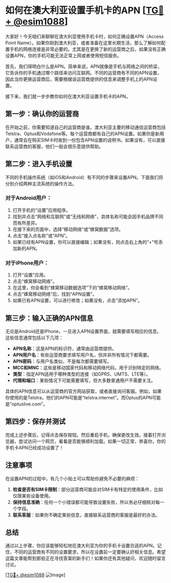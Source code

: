 # 如何在澳大利亚设置手机卡的APN [[TG💪+ @esim1088](https://t.me/s/esim1088)]

大家好！今天咱们来聊聊在澳大利亚使用手机卡时，如何正确设置APN（Access Point Name）。如果你刚到澳大利亚，或者准备在这里长期生活，那么了解如何配置手机的网络连接是非常必要的。尤其是在更换了新的运营商之后，如果没有正确设置APN，你的手机可能无法正常上网或者使用短信服务。

首先，我们得明白什么是APN。简单来说，APN就像是手机与网络之间的桥梁，它告诉你的手机通过哪个路径来访问互联网。不同的运营商有不同的APN设置，因此当你更换运营商后，需要根据该运营商提供的信息来调整手机上的APN设置。

接下来，我们就一步步教你如何在澳大利亚设置手机卡的APN。

## 第一步：确认你的运营商

在开始之前，你需要知道自己的运营商是谁。澳大利亚主要的移动通信运营商包括Telstra、Optus和Vodafone等。每个运营商都有自己的APN设置。如果你是新用户，通常会在购买SIM卡时收到一份包含APN设置的说明书。如果没有，可以直接联系运营商的客服，他们一般会很乐意提供帮助。

## 第二步：进入手机设置

不同的手机操作系统（如iOS和Android）有不同的步骤来设置APN。下面我们将分别介绍两种主流系统的操作方法。

### 对于Android用户：

1. 打开手机的“设置”应用程序。
2. 找到并点击“网络和互联网”或“无线和网络”，具体名称可能会因手机品牌不同而有所差异。
3. 在接下来的页面中，选择“移动网络”或“蜂窝数据”选项。
4. 点击“接入点名称”或“APN”。
5. 如果已经有APN设置，你可以直接编辑；如果没有，则点击右上角的“+”号添加新的APN。

### 对于iPhone用户：

1. 打开“设置”应用。
2. 点击“蜂窝移动网络”。
3. 在这里，你会看到“蜂窝移动数据选项”下的“蜂窝移动网络”。
4. 点击“蜂窝移动网络”后，找到“APN设置”。
5. 如果已有APN设置，可以进行修改；如果没有，点击“添加APN”。

## 第三步：输入正确的APN信息

无论是Android还是iPhone，一旦进入APN设置界面，就需要填写相应的信息。这些信息通常包括以下几项：

- **APN名称**：这是APN的标识符，通常由运营商提供。
- **APN用户名**：有些运营商要求填写用户名，但并非所有情况下都需要。
- **APN密码**：与用户名类似，不是每次都需要填写。
- **MCC和MNC**：这些是移动国家代码和移动网络代码，用于识别特定的网络。
- **类型**：指定APN适用于哪种类型的连接（如GPRS、UMTS、LTE等）。
- **代理和端口**：某些情况下可能需要填写，但大多数普通用户不需要关注。

具体的APN信息可以从运营商的官方网站获取，或者直接询问客服。例如，如果你使用的是Telstra，他们的APN可能是“telstra.internet”。而Optus的APN可能是“optuslive.com”。

## 第四步：保存并测试

完成上述步骤后，记得点击保存按钮。然后重启手机，确保更改生效。接着打开浏览器，尝试访问一个网页，看看是否能够顺利加载。如果一切正常，恭喜你，你的手机卡APN已经成功设置了！

## 注意事项

在设置APN的过程中，有几个小贴士可以帮助你避免不必要的麻烦：

1. **检查是否有SIM卡限制**：部分运营商可能会对SIM卡有特定的使用条件，比如仅限某些设备使用。
2. **保持信息准确**：任何一个小错误都可能导致设置失败，所以务必仔细核对每一个字段。
3. **联系客服**：如果你不确定某些信息，直接联系运营商的客服是最好的办法。

## 总结

通过以上步骤，你应该能够轻松地在澳大利亚为你的手机卡设置合适的APN。记住，不同的运营商有不同的设置要求，所以在设置前一定要确认好相关信息。希望这篇文章能帮到那些正在寻找答案的新手们！如果你还有其他疑问，欢迎随时留言讨论。

[[TG💪+ @esim1088](https://t.me/s/esim1088) ![Image](https://i.postimg.cc/4NQfJmqS/Snipaste-2025-05-13-00-14-12.png)]